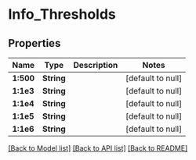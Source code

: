 # Info_Thresholds
## Properties

| Name | Type | Description | Notes |
|------------ | ------------- | ------------- | -------------|
| **1:500** | **String** |  | [default to null] |
| **1:1e3** | **String** |  | [default to null] |
| **1:1e4** | **String** |  | [default to null] |
| **1:1e5** | **String** |  | [default to null] |
| **1:1e6** | **String** |  | [default to null] |

[[Back to Model list]](../README.md#documentation-for-models) [[Back to API list]](../README.md#documentation-for-api-endpoints) [[Back to README]](../README.md)

